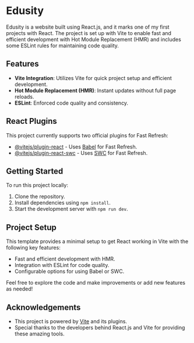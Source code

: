 # Edusity

Edusity is a website built using React.js, and it marks one of my first projects with React. The project is set up with Vite to enable fast and efficient development with Hot Module Replacement (HMR) and includes some ESLint rules for maintaining code quality.

## Features

- **Vite Integration**: Utilizes Vite for quick project setup and efficient development.
- **Hot Module Replacement (HMR)**: Instant updates without full page reloads.
- **ESLint**: Enforced code quality and consistency.

## React Plugins

This project currently supports two official plugins for Fast Refresh:

- [@vitejs/plugin-react](https://github.com/vitejs/vite-plugin-react/blob/main/packages/plugin-react/README.md) - Uses [Babel](https://babeljs.io/) for Fast Refresh.
- [@vitejs/plugin-react-swc](https://github.com/vitejs/vite-plugin-react-swc) - Uses [SWC](https://swc.rs/) for Fast Refresh.

## Getting Started

To run this project locally:

1. Clone the repository.
2. Install dependencies using `npm install`.
3. Start the development server with `npm run dev`.

## Project Setup

This template provides a minimal setup to get React working in Vite with the following key features:

- Fast and efficient development with HMR.
- Integration with ESLint for code quality.
- Configurable options for using Babel or SWC.

Feel free to explore the code and make improvements or add new features as needed!

## Acknowledgements

- This project is powered by [Vite](https://vitejs.dev/) and its plugins.
- Special thanks to the developers behind React.js and Vite for providing these amazing tools.
